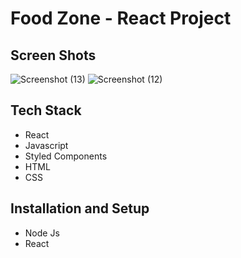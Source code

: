 # Food Zone - React Project

## Screen Shots
![Screenshot (13)](https://github.com/franklyngomes/Food-Zone/assets/96900783/9301a2c3-77fc-4154-832a-4fade883de75)
![Screenshot (12)](https://github.com/franklyngomes/Food-Zone/assets/96900783/b9763cbb-5cd9-4a09-bc02-763ca6fab989)

## Tech Stack
- React
- Javascript
- Styled Components
- HTML
- CSS

## Installation and Setup
- Node Js
- React
